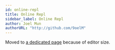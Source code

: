 ```yaml
---
id: online-repl
title: Online Repl
sidebar_label: Online Repl
author: Joel Mun
authorURL: "http://github.com/9oelM"
---
```


Moved to [a dedicated page](/repl) because of editor size.
